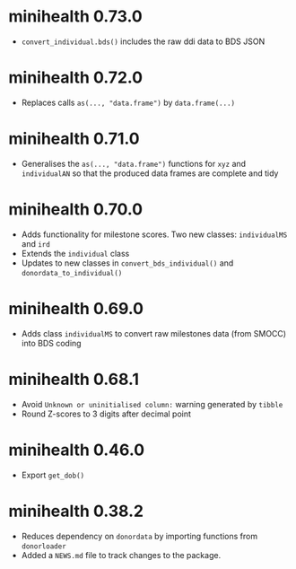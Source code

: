 # minihealth 0.73.0

* `convert_individual.bds()` includes the raw ddi data to BDS JSON

# minihealth 0.72.0

* Replaces calls `as(..., "data.frame")` by `data.frame(...)`

# minihealth 0.71.0

* Generalises the `as(..., "data.frame")` functions for `xyz` and `individualAN` so that the produced data frames are complete and tidy

# minihealth 0.70.0

* Adds functionality for milestone scores. Two new classes: `individualMS` and `ird`
* Extends the `individual` class
* Updates to new classes in `convert_bds_individual()` and `donordata_to_individual()`

# minihealth 0.69.0

* Adds class `individualMS` to convert raw milestones data (from SMOCC) into BDS coding

# minihealth 0.68.1

* Avoid `Unknown or uninitialised column:` warning generated by `tibble`
* Round Z-scores to 3 digits after decimal point

# minihealth 0.46.0

* Export `get_dob()`

# minihealth 0.38.2

* Reduces dependency on `donordata` by importing functions from `donorloader`
* Added a `NEWS.md` file to track changes to the package.
